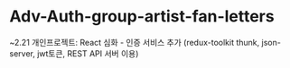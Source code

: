 # Adv-Auth-group-artist-fan-letters
~2.21 개인프로젝트:  React 심화 - 인증 서비스 추가
(redux-toolkit thunk, json-server, jwt토큰, REST API 서버 이용)
